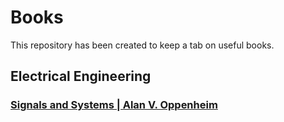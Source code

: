# Books
This repository has been created to keep a tab on useful books. 

## Electrical Engineering ##
### [Signals and Systems | Alan V. Oppenheim](https://eee.guc.edu.eg/Courses/Communications/COMM401%20Signal%20&%20System%20Theory/Alan%20V.%20Oppenheim,%20Alan%20S.%20Willsky,%20with%20S.%20Hamid-Signals%20and%20Systems-Prentice%20Hall%20(1996).pdf) ###

